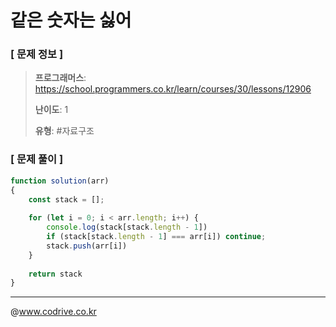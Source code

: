 # 같은 숫자는 싫어

### [ 문제 정보 ]
> **프로그래머스**: https://school.programmers.co.kr/learn/courses/30/lessons/12906
> 
> **난이도**: 1
>
> **유형**: #자료구조


### [ 문제 풀이 ]
```JavaScript
function solution(arr)
{
    const stack = [];
    
    for (let i = 0; i < arr.length; i++) {
        console.log(stack[stack.length - 1])
        if (stack[stack.length - 1] === arr[i]) continue;
        stack.push(arr[i])
    }
    
    return stack
}
```


---
@www.codrive.co.kr